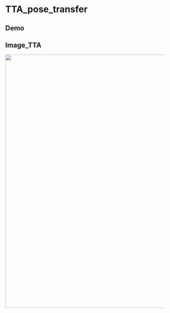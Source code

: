 # TTA_pose_transfer


## Demo
## Image_TTA
<p float="center">
<img src="image_gif/image_000132.gif" width="800px"/>
</p>
